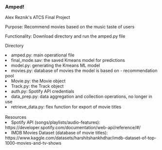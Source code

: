<h3>Amped!</h3>

Alex Reznik's ATCS Final Project

Purpose: Recommend movies based on the music taste of users

Functionality: Download directory and run the amped.py file

Directory
<li>amped.py: main operational file</li>
<li>final_mode.sav: the saved Kmeans model for predictions</li>
<li>model.py: generating the Kmeans ML model</li>
<li>movies.py: database of movies the model is based on - recommendation pool</li>
<li>Movie.py: the Movie object</li>
<li>Track.py: the Track object</li>
<li>auth.py: Spotify API credentials</li>
<li>data_prep.py: data aggregation and collection operations, no longer in use</li>
<li>retrieve_data.py: flex function for export of movie titles</li>

</br>
Resources
<li>Spotify API (songs/playlists/audio-features): https://developer.spotify.com/documentation/web-api/reference/#/</li>
<li>IMDB Movies Dataset (database of movie titles): https://www.kaggle.com/datasets/harshitshankhdhar/imdb-dataset-of-top-1000-movies-and-tv-shows</li>
